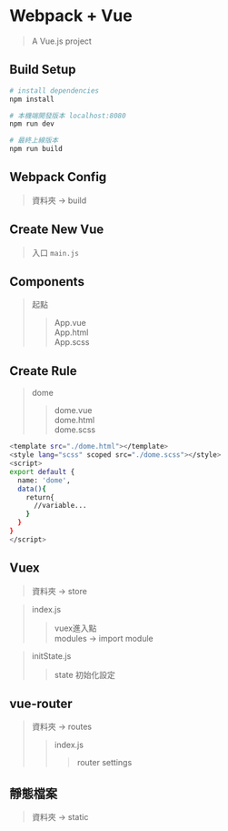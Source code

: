 # Webpack + Vue

> A Vue.js project

## Build Setup

``` bash
# install dependencies
npm install

# 本機端開發版本 localhost:8080
npm run dev

# 最終上線版本
npm run build
```
## Webpack Config
> 資料夾 -> build

## Create New Vue

> 入口
`main.js`

## Components

> 起點
>> App.vue  
>> App.html  
>> App.scss 

## Create Rule
> dome
>> dome.vue  
>> dome.html  
>> dome.scss

```bash
<template src="./dome.html"></template>
<style lang="scss" scoped src="./dome.scss"></style>
<script>
export default {
  name: 'dome',
  data(){
    return{
      //variable...
    }
  }
}
</script>
```

## Vuex
> 資料夾 -> store

> index.js
>> vuex進入點  
>> modules -> import module

> initState.js
>> state 初始化設定

## vue-router
> 資料夾 -> routes
>> index.js
>>> router settings

## 靜態檔案
> 資料夾 -> static
